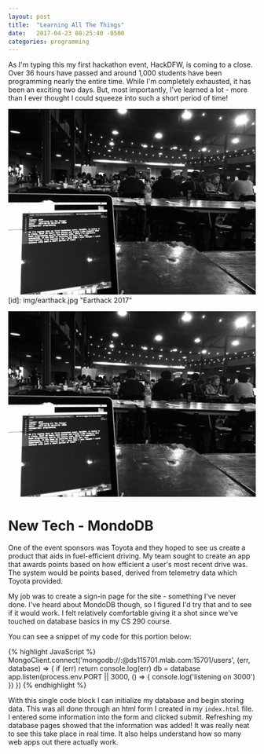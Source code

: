 ```yaml
---
layout: post
title:  "Learning All The Things"
date:   2017-04-23 08:25:40 -0500
categories: programming 
---
```


As I'm typing this my first hackathon event, HackDFW, is coming to a close. Over 36 hours have passed and around 1,000 students have been programming nearly the entire time. While I'm completely exhausted, it has been an exciting two days. But, most importantly, I've learned a lot - more than I ever thought I could squeeze into such a short period of time!

![Programmers at Earthack 2017](img/earthack.jpg "Earthack 2017")
[id]: img/earthack.jpg  "Earthack 2017"

<img src="img/earthack.jpg" class="img-responsive" alt="">

New Tech - MondoDB
===================

One of the event sponsors was Toyota and they hoped to see us create a product that aids in fuel-efficient driving. My team sought to create an app that awards points based on how efficient a user's most recent drive was. The system would be points based, derived from telemetry data which Toyota provided. 

My job was to create a sign-in page for the site - something I've never done. I've heard about MondoDB though, so I figured I'd try that and to see if it would work. I felt relatively comfortable giving it a shot since we've touched on database basics in my CS 290 course.

You can see a snippet of my code for this portion below: 

{% highlight JavaScript %}
MongoClient.connect('mongodb://<dbuser>:<dbpassword>@ds115701.mlab.com:15701/users', (err, database) => {
  if (err) return console.log(err)
  db = database
  app.listen(process.env.PORT || 3000, () => {
    console.log('listening on 3000')
  })
})
{% endhighlight %}

With this single code block I can initialize my database and begin storing data. This was all done through an html form I created in my `index.html` file. I entered some information into the form and clicked submit. Refreshing my database pages showed that the information was added! It was really neat to see this take place in real time. It also helps understand how so many web apps out there actually work.